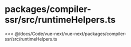 # packages/compiler-ssr/src/runtimeHelpers.ts

<<< @/docs/Code/vue-next/vue-next/packages/compiler-ssr/src/runtimeHelpers.ts
